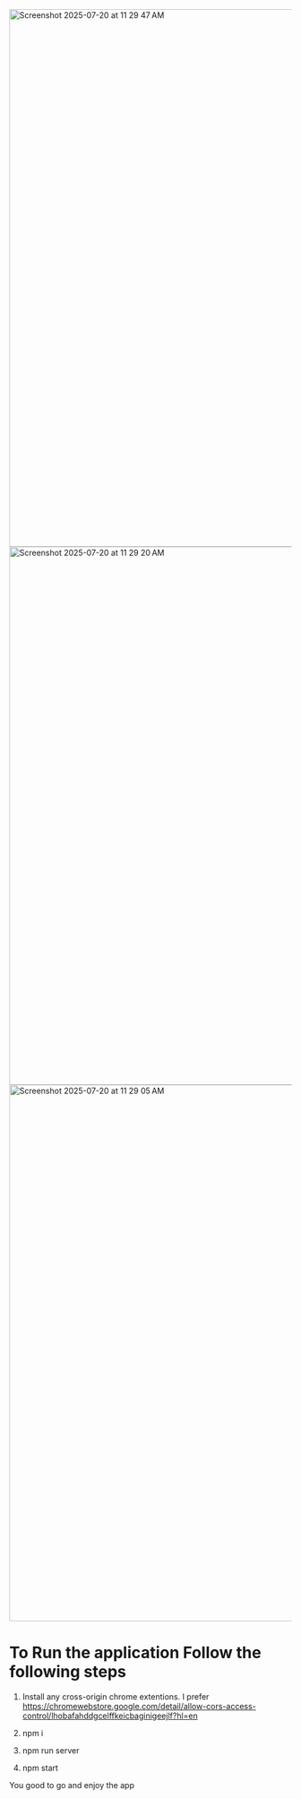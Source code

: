 <img width="1728" height="959" alt="Screenshot 2025-07-20 at 11 29 47 AM" src="https://github.com/user-attachments/assets/c2cecb15-5334-4d3d-8a75-6a95a5e17dce" />
<img width="1728" height="960" alt="Screenshot 2025-07-20 at 11 29 20 AM" src="https://github.com/user-attachments/assets/a0ad5051-aade-4c69-8788-fb0e8d49ff8d" />
<img width="1727" height="957" alt="Screenshot 2025-07-20 at 11 29 05 AM" src="https://github.com/user-attachments/assets/738f890a-e3b1-48a0-917c-5226bede7abd" />

# To Run the application Follow the following steps

1. Install any cross-origin chrome extentions. I prefer https://chromewebstore.google.com/detail/allow-cors-access-control/lhobafahddgcelffkeicbaginigeejlf?hl=en

2. npm i
3. npm run server
4. npm start

You good to go and enjoy the app
